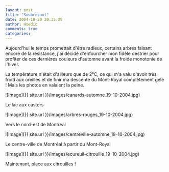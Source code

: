 ```yaml
---
layout: post
title: "Soubresaut"
date: 2004-10-20 20:35:29
author: Hoedic
comments: true
categories: 
---
```



Aujourd'hui le temps promettait d'être radieux, certains arbres faisant encore de la résistance, j'ai décidé d'enfourcher mon fidèle destrier pour profiter de ces dernières couleurs d'automne avant la froide monotonie de l'hiver.

La température n'était d'ailleurs que de 2°C, ce qui m'a valu d'avoir très froid aux oreilles et de finir ma descente du Mont-Royal complètement gelé ! Mais les photos en valaient la peine.

![Image]({{ site.url }}/images/canards-automne_19-10-2004.jpg)
<div class="photoattrib">Le lac aux castors</div>



![Image]({{ site.url }}/images/arbres-rouges_19-10-2004.jpg)
<div class="photoattrib">Vers le nord-est de Montréal</div>



![Image]({{ site.url }}/images/centreville-automne_19-10-2004.jpg)
<div class="photoattrib">Le centre-ville de Montréal à partir du Mont-Royal</div>



![Image]({{ site.url }}/images/ecureuil-citrouille_19-10-2004.jpg)
<div class="photoattrib">Maintenant, place aux citrouilles !</div>

